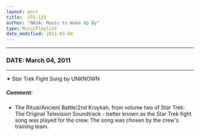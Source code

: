 ```yaml
---
layout: post
title:  STS-133
author: "NASA: Music to Wake Up By"
type: MusicPlaylist
date_modified: 2011-03-04
---
```


----
### DATE: March 04, 2011
----
✦ Star Trek Fight Song by UNKNOWN

##### Comment:
* The Ritual/Ancient Battle/2nd Kroykah, from volume two of Star Trek: The Original Television Soundtrack - better known as the Star Trek fight song was played for the crew. The song was chosen by the crew's training team.
